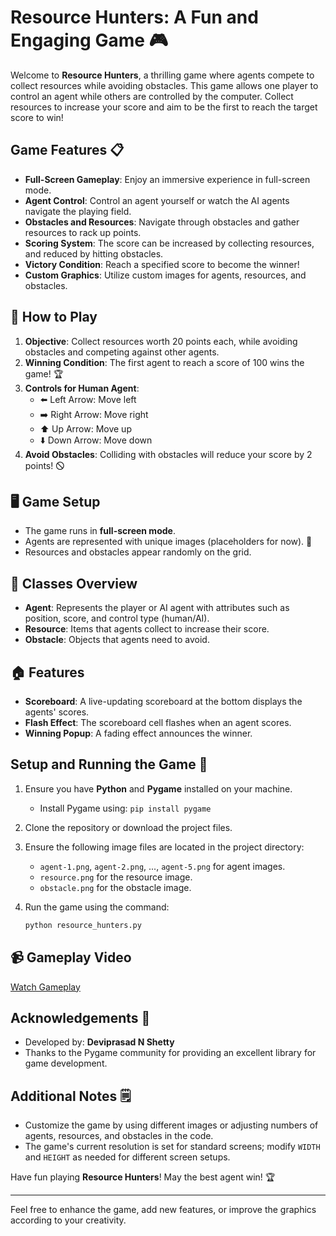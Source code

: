 # Resource Hunters: A Fun and Engaging Game 🎮

Welcome to **Resource Hunters**, a thrilling game where agents compete to collect resources while avoiding obstacles. This game allows one player to control an agent while others are controlled by the computer. Collect resources to increase your score and aim to be the first to reach the target score to win!

## Game Features 📋

- **Full-Screen Gameplay**: Enjoy an immersive experience in full-screen mode.
- **Agent Control**: Control an agent yourself or watch the AI agents navigate the playing field.
- **Obstacles and Resources**: Navigate through obstacles and gather resources to rack up points.
- **Scoring System**: The score can be increased by collecting resources, and reduced by hitting obstacles.
- **Victory Condition**: Reach a specified score to become the winner!
- **Custom Graphics**: Utilize custom images for agents, resources, and obstacles.

## 🎩 How to Play

1. **Objective**: Collect resources worth 20 points each, while avoiding obstacles and competing against other agents. 
2. **Winning Condition**: The first agent to reach a score of 100 wins the game! 🏆
3. **Controls for Human Agent**:
   - ⬅️ Left Arrow: Move left
   - ➡️ Right Arrow: Move right
   - ⬆️ Up Arrow: Move up
   - ⬇️ Down Arrow: Move down
4. **Avoid Obstacles**: Colliding with obstacles will reduce your score by 2 points! 🛇

## 🖥️ Game Setup

- The game runs in **full-screen mode**.
- Agents are represented with unique images (placeholders for now). 🎨
- Resources and obstacles appear randomly on the grid.

## 🧩 Classes Overview

- **Agent**: Represents the player or AI agent with attributes such as position, score, and control type (human/AI).
- **Resource**: Items that agents collect to increase their score.
- **Obstacle**: Objects that agents need to avoid.

## 🏠 Features

- **Scoreboard**: A live-updating scoreboard at the bottom displays the agents' scores.
- **Flash Effect**: The scoreboard cell flashes when an agent scores.
- **Winning Popup**: A fading effect announces the winner.

## Setup and Running the Game 🚀

1. Ensure you have **Python** and **Pygame** installed on your machine.
   - Install Pygame using: `pip install pygame`

2. Clone the repository or download the project files.

3. Ensure the following image files are located in the project directory:
   - `agent-1.png`, `agent-2.png`, ..., `agent-5.png` for agent images.
   - `resource.png` for the resource image.
   - `obstacle.png` for the obstacle image.

4. Run the game using the command:
   ```sh
   python resource_hunters.py
   ```

## 📹 Gameplay Video

[Watch Gameplay](https://github.com/your-username/your-repo/blob/main/rss.mp4)

## Acknowledgements 🙏

- Developed by: **Deviprasad N Shetty**
- Thanks to the Pygame community for providing an excellent library for game development.

## Additional Notes 🗒️

- Customize the game by using different images or adjusting numbers of agents, resources, and obstacles in the code.
- The game's current resolution is set for standard screens; modify `WIDTH` and `HEIGHT` as needed for different screen setups.

Have fun playing **Resource Hunters**! May the best agent win! 🏆

---

Feel free to enhance the game, add new features, or improve the graphics according to your creativity.
